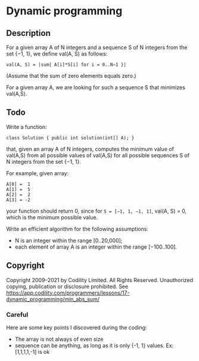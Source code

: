# Dynamic programming

## Description

For a given array A of N integers and a sequence S of N integers from the set {−1, 1}, we define val(A, S) as follows:
```
val(A, S) = |sum{ A[i]*S[i] for i = 0..N−1 }|
```
(Assume that the sum of zero elements equals zero.)

For a given array A, we are looking for such a sequence S that minimizes val(A,S).

## Todo

Write a function:
```
class Solution { public int solution(int[] A); }
```
that, given an array A of N integers, computes the minimum value of val(A,S) from all possible values of val(A,S) for all possible sequences S of N integers from the set {−1, 1}.

For example, given array:
```
A[0] =  1
A[1] =  5
A[2] =  2
A[3] = -2
```
your function should return 0, since for `S = [−1, 1, −1, 1]`, val(A, S) = 0, which is the minimum possible value.

Write an efficient algorithm for the following assumptions:
* N is an integer within the range [0..20,000];
* each element of array A is an integer within the range [−100..100].

## Copyright

Copyright 2009–2021 by Codility Limited. All Rights Reserved. Unauthorized copying, publication or disclosure prohibited.
See https://app.codility.com/programmers/lessons/17-dynamic_programming/min_abs_sum/


### Careful

Here are some key points I discovered during the coding:
* The array is not always of even size
* sequence can be anything, as long as it is only {-1, 1} values. Ex: [1,1,1,1,-1] is ok
